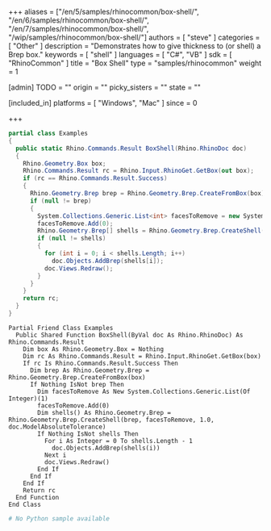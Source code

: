 +++
aliases = ["/en/5/samples/rhinocommon/box-shell/", "/en/6/samples/rhinocommon/box-shell/", "/en/7/samples/rhinocommon/box-shell/", "/wip/samples/rhinocommon/box-shell/"]
authors = [ "steve" ]
categories = [ "Other" ]
description = "Demonstrates how to give thickness to (or shell) a Brep box."
keywords = [ "shell" ]
languages = [ "C#", "VB" ]
sdk = [ "RhinoCommon" ]
title = "Box Shell"
type = "samples/rhinocommon"
weight = 1

[admin]
TODO = ""
origin = ""
picky_sisters = ""
state = ""

[included_in]
platforms = [ "Windows", "Mac" ]
since = 0

+++

<div class="codetab-content" id="cs">

```cs
partial class Examples
{
  public static Rhino.Commands.Result BoxShell(Rhino.RhinoDoc doc)
  {
    Rhino.Geometry.Box box;
    Rhino.Commands.Result rc = Rhino.Input.RhinoGet.GetBox(out box);
    if (rc == Rhino.Commands.Result.Success)
    {
      Rhino.Geometry.Brep brep = Rhino.Geometry.Brep.CreateFromBox(box);
      if (null != brep)
      {
        System.Collections.Generic.List<int> facesToRemove = new System.Collections.Generic.List<int>(1);
        facesToRemove.Add(0);
        Rhino.Geometry.Brep[] shells = Rhino.Geometry.Brep.CreateShell(brep, facesToRemove, 1.0, doc.ModelAbsoluteTolerance);
        if (null != shells)
        {
          for (int i = 0; i < shells.Length; i++)
            doc.Objects.AddBrep(shells[i]);
          doc.Views.Redraw();
        }
      }
    }
    return rc;
  }
}
```

</div>


<div class="codetab-content" id="vb">

```vbnet
Partial Friend Class Examples
  Public Shared Function BoxShell(ByVal doc As Rhino.RhinoDoc) As Rhino.Commands.Result
	Dim box As Rhino.Geometry.Box = Nothing
	Dim rc As Rhino.Commands.Result = Rhino.Input.RhinoGet.GetBox(box)
	If rc Is Rhino.Commands.Result.Success Then
	  Dim brep As Rhino.Geometry.Brep = Rhino.Geometry.Brep.CreateFromBox(box)
	  If Nothing IsNot brep Then
		Dim facesToRemove As New System.Collections.Generic.List(Of Integer)(1)
		facesToRemove.Add(0)
		Dim shells() As Rhino.Geometry.Brep = Rhino.Geometry.Brep.CreateShell(brep, facesToRemove, 1.0, doc.ModelAbsoluteTolerance)
		If Nothing IsNot shells Then
		  For i As Integer = 0 To shells.Length - 1
			doc.Objects.AddBrep(shells(i))
		  Next i
		  doc.Views.Redraw()
		End If
	  End If
	End If
	Return rc
  End Function
End Class
```

</div>


<div class="codetab-content" id="py">

```python
# No Python sample available
```

</div>

